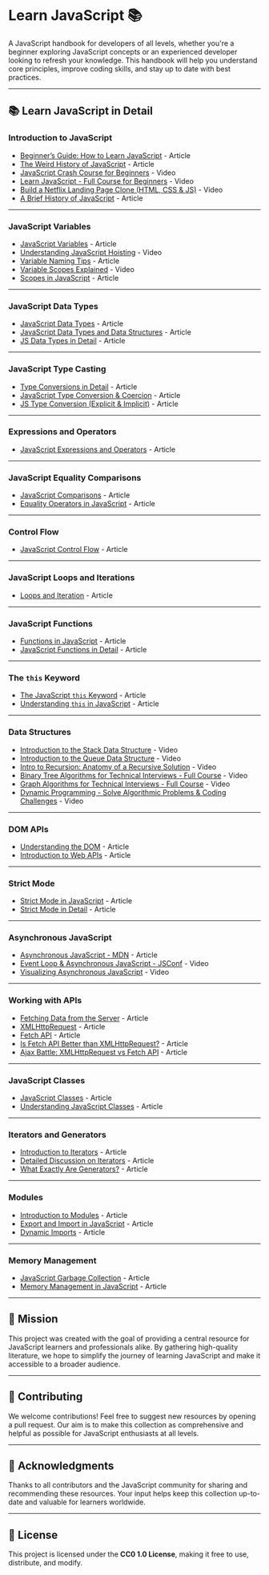 # **Learn JavaScript 📚**

A JavaScript handbook for developers of all levels, whether you're a beginner exploring JavaScript concepts or an experienced developer looking to refresh your knowledge. This handbook will help you understand core principles, improve coding skills, and stay up to date with best practices.

---

## **📚 Learn JavaScript in Detail**

### **Introduction to JavaScript**

- [Beginner’s Guide: How to Learn JavaScript](https://www.freecodecamp.org/news/how-to-learn-javascript-effectively/) - Article
- [The Weird History of JavaScript](https://dev.to/codediodeio/the-weird-history-of-javascript-2bnb) - Article
- [JavaScript Crash Course for Beginners](https://www.youtube.com/watch?v=hdI2bqOjy3c&t=2s) - Video
- [Learn JavaScript - Full Course for Beginners](https://www.youtube.com/watch?v=PkZNo7MFNFg) - Video
- [Build a Netflix Landing Page Clone (HTML, CSS & JS)](https://www.youtube.com/watch?v=P7t13SGytRk&t=22s) - Video
- [A Brief History of JavaScript](https://roadmap.sh/guides/history-of-javascript) - Article

---

### **JavaScript Variables**

- [JavaScript Variables](https://javascript.info/variables) - Article
- [Understanding JavaScript Hoisting](https://www.youtube.com/watch?v=EvfRXyKa_GI) - Video
- [Variable Naming Tips](https://www.codeguage.com/courses/js/variables#Tips_for_naming_variables) - Article
- [Variable Scopes Explained](https://www.youtube.com/watch?v=_E96W6ivHng) - Video
- [Scopes in JavaScript](https://www.w3schools.com/js/js_scope.asp) - Article

---

### **JavaScript Data Types**

- [JavaScript Data Types](https://www.codeguage.com/courses/js/data-types) - Article
- [JavaScript Data Types and Data Structures](https://developer.mozilla.org/en-US/docs/Web/JavaScript/Data_structures) - Article
- [JS Data Types in Detail](https://javascript.info/types) - Article

---

### **JavaScript Type Casting**

- [Type Conversions in Detail](https://javascript.info/type-conversions) - Article
- [JavaScript Type Conversion & Coercion](https://medium.com/@mila.mirovic98/javascript-fundamentals-type-conversion-coercion-8bbba10c9925) - Article
- [JS Type Conversion (Explicit & Implicit)](https://www.freecodecamp.org/news/coercion-and-type-conversion-in-javascript/) - Article

---

### **Expressions and Operators**

- [JavaScript Expressions and Operators](https://developer.mozilla.org/en-US/docs/Web/JavaScript/Guide/Expressions_and_operators) - Article

---

### **JavaScript Equality Comparisons**

- [JavaScript Comparisons](https://www.w3schools.com/js/js_comparisons.asp) - Article
- [Equality Operators in JavaScript](https://developer.mozilla.org/en-US/docs/Web/JavaScript/Reference/Operators#equality_operators) - Article

---

### **Control Flow**

- [JavaScript Control Flow](https://developer.mozilla.org/en-US/docs/Glossary/Control_flow) - Article

---

### **JavaScript Loops and Iterations**

- [Loops and Iteration](https://developer.mozilla.org/en-US/docs/Web/JavaScript/Guide/Loops_and_iteration) - Article

---

### **JavaScript Functions**

- [Functions in JavaScript](https://developer.mozilla.org/en-US/docs/Web/JavaScript/Guide/Functions) - Article
- [JavaScript Functions in Detail](https://www.codeguage.com/courses/js/functions-basics) - Article

---

### **The `this` Keyword**

- [The JavaScript `this` Keyword](https://www.w3schools.com/js/js_this.asp) - Article
- [Understanding `this` in JavaScript](https://developer.mozilla.org/en-US/docs/Web/JavaScript/Reference/Operators/this) - Article

---

### **Data Structures**

- [Introduction to the Stack Data Structure](https://www.youtube.com/watch?v=4F-BnR2XwqU) - Video
- [Introduction to the Queue Data Structure](https://www.youtube.com/watch?v=GRA_3Ppl2ZI) - Video
- [Intro to Recursion: Anatomy of a Recursive Solution](https://www.youtube.com/watch?v=yBWlPte6FhA) - Video
- [Binary Tree Algorithms for Technical Interviews - Full Course](https://www.youtube.com/watch?v=fAAZixBzIAI) - Video
- [Graph Algorithms for Technical Interviews - Full Course](https://www.youtube.com/watch?v=tWVWeAqZ0WU) - Video
- [Dynamic Programming - Solve Algorithmic Problems & Coding Challenges](https://www.youtube.com/watch?v=oBt53YbR9Kk) - Video

---

### **DOM APIs**

- [Understanding the DOM](https://developer.mozilla.org/en-US/docs/Web/API/Document_Object_Model) - Article
- [Introduction to Web APIs](https://www.w3schools.com/js/js_api_intro.asp) - Article

---

### **Strict Mode**

- [Strict Mode in JavaScript](https://javascript.info/strict-mode) - Article
- [Strict Mode in Detail](https://developer.mozilla.org/en-US/docs/Web/JavaScript/Reference/Strict_mode) - Article

---

### **Asynchronous JavaScript**

- [Asynchronous JavaScript - MDN](https://developer.mozilla.org/en-US/docs/Learn/JavaScript/Asynchronous/Introducing) - Article
- [Event Loop & Asynchronous JavaScript - JSConf](https://www.youtube.com/watch?v=8aGhZQkoFbQ) - Video
- [Visualizing Asynchronous JavaScript](https://www.youtube.com/watch?v=eiC58R16hb8) - Video

---

### **Working with APIs**

- [Fetching Data from the Server](https://developer.mozilla.org/en-US/docs/Learn/JavaScript/Client-side_web_APIs/Fetching_data) - Article
- [XMLHttpRequest](https://developer.mozilla.org/en-US/docs/Web/API/XMLHttpRequest) - Article
- [Fetch API](https://developer.mozilla.org/en-US/docs/Web/API/Fetch_API) - Article
- [Is Fetch API Better than XMLHttpRequest?](https://medium.com/beginners-guide-to-mobile-web-development/the-fetch-api-2c962591f5c) - Article
- [Ajax Battle: XMLHttpRequest vs Fetch API](https://blog.openreplay.com/ajax-battle-xmlhttprequest-vs-fetch/) - Article

---

### **JavaScript Classes**

- [JavaScript Classes](https://javascript.info/classes) - Article
- [Understanding JavaScript Classes](https://developer.mozilla.org/en-US/docs/Web/JavaScript/Reference/Classes) - Article

---

### **Iterators and Generators**

- [Introduction to Iterators](https://www.codeguage.com/courses/advanced-js/iteration-introduction) - Article
- [Detailed Discussion on Iterators](https://www.codeguage.com/courses/advanced-js/iteration-iterators) - Article
- [What Exactly Are Generators?](https://www.codeguage.com/courses/advanced-js/iteration-generators) - Article

---

### **Modules**

- [Introduction to Modules](https://javascript.info/modules-intro) - Article
- [Export and Import in JavaScript](https://javascript.info/import-export) - Article
- [Dynamic Imports](https://javascript.info/modules-dynamic-imports) - Article

---

### **Memory Management**

- [JavaScript Garbage Collection](https://javascript.info/garbage-collection) - Article
- [Memory Management in JavaScript](https://developer.mozilla.org/en-US/docs/Web/JavaScript/Memory_management) - Article

---

## **🎯 Mission**

This project was created with the goal of providing a central resource for JavaScript learners and professionals alike. By gathering high-quality literature, we hope to simplify the journey of learning JavaScript and make it accessible to a broader audience.

---

## **🤝 Contributing**

We welcome contributions! Feel free to suggest new resources by opening a pull request. Our aim is to make this collection as comprehensive and helpful as possible for JavaScript enthusiasts at all levels.

---

## **🙏 Acknowledgments**

Thanks to all contributors and the JavaScript community for sharing and recommending these resources. Your input helps keep this collection up-to-date and valuable for learners worldwide.

---

## **📜 License**

This project is licensed under the **CC0 1.0 License**, making it free to use, distribute, and modify.

